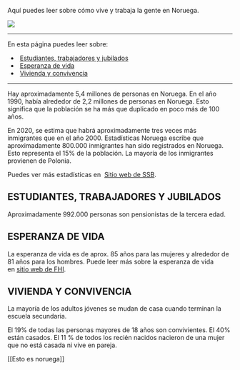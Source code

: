 Aquí puedes leer sobre cómo vive y trabaja la gente en Noruega.

![](https://cdn.kursoria.no/pensum/elements/-_defrgt.jpg)

---

En esta página puedes leer sobre:

-    [Estudiantes, trabajadores y jubilados](#estudiantes-trabajadores-y-jubilados)
-    [Esperanza de vida](#esperanza-de-vida)
-    [Vivienda y convivencia](#vivienda-y-convivencia)

---

Hay aproximadamente 5,4 millones de personas en Noruega. En el año 1990, había alrededor de 2,2 millones de personas en Noruega. Esto significa que la población se ha más que duplicado en poco más de 100 años.

En 2020, se estima que habrá aproximadamente tres veces más inmigrantes que en el año 2000. Estadísticas Noruega escribe que aproximadamente 800.000 inmigrantes han sido registrados en Noruega. Esto representa el 15% de la población. La mayoría de los inmigrantes provienen de Polonia.

Puedes ver más estadísticas en  [Sitio web de SSB](https://www.fhi.no/nettpub/hin/befolkning/befolkningen/).

## ESTUDIANTES, TRABAJADORES Y JUBILADOS

Aproximadamente 992.000 personas son pensionistas de la tercera edad.

## ESPERANZA DE VIDA

La esperanza de vida es de aprox. 85 años para las mujeres y alrededor de 81 años para los hombres. Puede leer más sobre la esperanza de vida en [sitio web de FHI](https://www.fhi.no/nettpub/hin/befolkning/levealder/).

## VIVIENDA Y CONVIVENCIA

La mayoría de los adultos jóvenes se mudan de casa cuando terminan la escuela secundaria.

El 19% de todas las personas mayores de 18 años son convivientes. El 40% están casados. El 11 % de todos los recién nacidos nacieron de una mujer que no está casada ni vive en pareja.

[[Esto es noruega]]